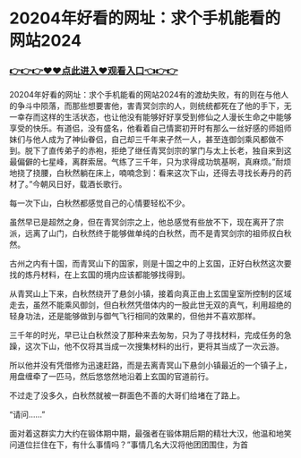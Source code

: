 # 20204年好看的网址：求个手机能看的网站2024
### <a href="https://github.com/bghik/fgty/issues/1">👉👉👉♥♥点此进入♥观看入口👈👉👉</a>

20204年好看的网址：求个手机能看的网站2024有的渡劫失败，有的则在与他人的争斗中陨落，而那些想要害他，害青冥剑宗的人，则统统都死在了他的手下，无一幸存而这样的生活状态，也让他没有能够好好享受到修仙之人漫长生命之中能够享受的快乐。有道侣，没有盛名，他看着自己情窦初开时有那么一丝好感的师姐师妹们与他人成为了神仙眷侣，自己却三千年来孑然一人，甚至连御剑乘风都做不到。脱下了直传弟子的赤袍，拒绝了继任青冥剑宗的掌门与太上长老，独自来到这最偏僻的七星峰，离群索居。气练了三千年，只为求得成功筑基啊，真麻烦。”耐烦地挠了挠腰，白秋然躺在床上，喃喃念到：看来这次下山，还得去寻找长寿丹的药材了。”今朝风日好，载酒长歌行。

每一次下山，白秋然都感觉自己的心情要轻松不少。

虽然早已是超然之身，但在青冥剑宗之上，他总感觉有些放不下，现在离开了宗派，远离了山门，白秋然终于能够做单纯的白秋然，而不是青冥剑宗的祖师叔白秋然。

古州之内有十国，而青冥山下的国家，则是十国之中的上玄国，正好白秋然这次要找的炼丹材料，在上玄国的境内应该都能够找得到。

从青冥山上下来，白秋然绕开了悬剑小镇，接着向真正由上玄国皇室所控制的区域走去，虽然不能乘风御剑，但白秋然凭借体内的一股此世无双的真气，利用超绝的轻身功法，还是能够做到与御气飞行相同的效果的，但他并不喜欢那样。

三千年的时光，早已让白秋然没了那种来去匆匆，只为了寻找材料，完成任务的急躁，这次下山，他不仅将其当成一次搜集材料的出行，更将其当成了一次云游。

所以他并没有凭借修为迅速赶路，而是去离青冥山下悬剑小镇最近的一个镇子上，用盘缠牵了一匹马，然后悠悠然地沿着上玄国的官道前行。

不过走了没多久，白秋然就被一群面色不善的大哥们给堵在了路上。

“请问……”

面对着这群实力大约在锻体期中期，最强者在锻体期后期的精壮大汉，他温和地笑问道位拦住在下，有什么事情吗？”事情几名大汉将他团团围住，为首
